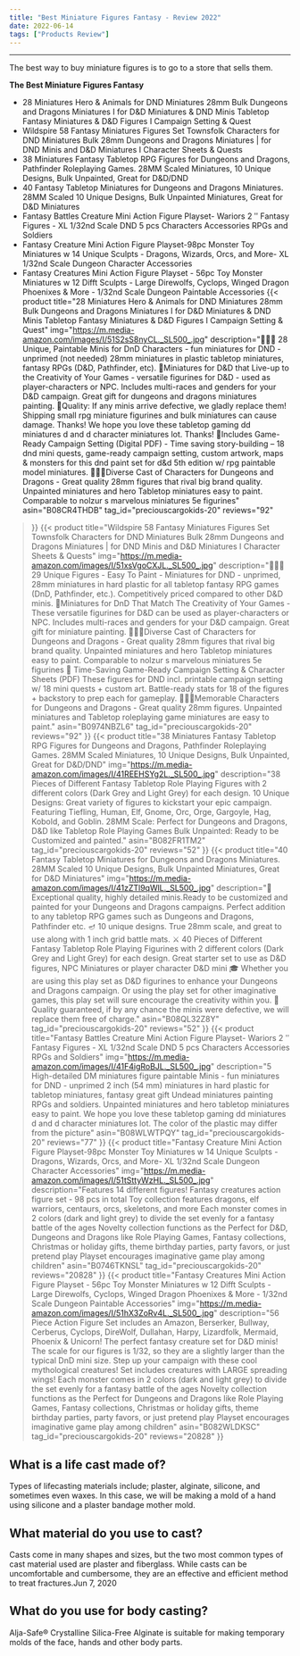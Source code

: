 ```yaml
---
title: "Best Miniature Figures Fantasy - Review 2022"
date: 2022-06-14
tags: ["Products Review"]
---
```


---


The best way to buy miniature figures is to go to a store that sells them.

**The Best Miniature Figures Fantasy**
* 28 Miniatures Hero & Animals for DND Miniatures 28mm Bulk Dungeons and Dragons Miniatures I for D&D Miniatures & DND Minis Tabletop Fantasy Miniatures & D&D Figures I Campaign Setting & Quest
* Wildspire 58 Fantasy Miniatures Figures Set Townsfolk Characters for DND Miniatures Bulk 28mm Dungeons and Dragons Miniatures | for DND Minis and D&D Miniatures I Character Sheets & Quests
* 38 Miniatures Fantasy Tabletop RPG Figures for Dungeons and Dragons, Pathfinder Roleplaying Games. 28MM Scaled Miniatures, 10 Unique Designs, Bulk Unpainted, Great for D&D/DND
* 40 Fantasy Tabletop Miniatures for Dungeons and Dragons Miniatures. 28MM Scaled 10 Unique Designs, Bulk Unpainted Miniatures, Great for D&D Miniatures
* Fantasy Battles Creature Mini Action Figure Playset- Wariors 2 ʺ Fantasy Figures - XL 1/32nd Scale DND 5 pcs Characters Accessories RPGs and Soldiers
* Fantasy Creature Mini Action Figure Playset-98pc Monster Toy Miniatures w 14 Unique Sculpts - Dragons, Wizards, Orcs, and More- XL 1/32nd Scale Dungeon Character Accessories
* Fantasy Creatures Mini Action Figure Playset - 56pc Toy Monster Miniatures w 12 Difft Sculpts - Large Direwolfs, Cyclops, Winged Dragon Phoenixes & More - 1/32nd Scale Dungeon Paintable Accessories
{{< product 
title="28 Miniatures Hero & Animals for DND Miniatures 28mm Bulk Dungeons and Dragons Miniatures I for D&D Miniatures & DND Minis Tabletop Fantasy Miniatures & D&D Figures I Campaign Setting & Quest"
img="https://m.media-amazon.com/images/I/51S2sS8nyCL._SL500_.jpg"
description="👩🏽‍🎨 28 Unique, Paintable Minis for DnD Characters - fun miniatures for DND - unprimed (not needed) 28mm miniatures in plastic tabletop miniatures, fantasy RPGs (D&D, Pathfinder, etc). 🍄Miniatures for D&D that Live-up to the Creativity of Your Games - versatile figurines for D&D - used as player-characters or NPC. Includes multi-races and genders for your D&D campaign. Great gift for dungeons and dragons miniatures painting. 🏰Quality: If any minis arrive defective, we gladly replace them! Shipping small rpg miniature figurines and bulk miniatures can cause damage. Thanks! We hope you love these tabletop gaming dd miniatures d and d character miniatures lot. Thanks! 🌄Includes Game-Ready Campaign Setting (Digital PDF) - Time saving story-building – 18 dnd mini quests, game-ready campaign setting, custom artwork, maps & monsters for this dnd paint set for d&d 5th edition w/ rpg paintable model miniatures. 🧙🏼‍♀️Diverse Cast of Characters for Dungeons and Dragons - Great quality 28mm figures that rival big brand quality. Unpainted miniatures and hero Tabletop miniatures easy to paint. Comparable to nolzur s marvelous miniatures 5e figurines"
asin="B08CR4THDB"
tag_id="preciouscargokids-20"
reviews="92"
>}} 
{{< product 
title="Wildspire 58 Fantasy Miniatures Figures Set Townsfolk Characters for DND Miniatures Bulk 28mm Dungeons and Dragons Miniatures | for DND Minis and D&D Miniatures I Character Sheets & Quests"
img="https://m.media-amazon.com/images/I/51xsVgoCXJL._SL500_.jpg"
description="👩🏽‍🎨 29 Unique Figures - Easy To Paint - Miniatures for DND - unprimed, 28mm miniatures in hard plastic for all tabletop fantasy RPG games (DnD, Pathfinder, etc.). Competitively priced compared to other D&D minis. 🍄Miniatures for DnD That Match The Creativity of Your Games - These versatile figurines for D&D can be used as player-characters or NPC. Includes multi-races and genders for your D&D campaign. Great gift for miniature painting. 🧙🏼‍♀️Diverse Cast of Characters for Dungeons and Dragons - Great quality 28mm figures that rival big brand quality. Unpainted miniatures and hero Tabletop miniatures easy to paint. Comparable to nolzur s marvelous miniatures 5e figurines 🌄 Time-Saving Game-Ready Campaign Setting & Character Sheets (PDF) These figures for DND incl. printable campaign setting w/ 18 mini quests + custom art. Battle-ready stats for 18 of the figures + backstory to prep each for gameplay. 🧙🏼‍♀️Memorable Characters for Dungeons and Dragons - Great quality 28mm figures. Unpainted miniatures and Tabletop roleplaying game miniatures are easy to paint."
asin="B0974NBZL6"
tag_id="preciouscargokids-20"
reviews="92"
>}} 
{{< product 
title="38 Miniatures Fantasy Tabletop RPG Figures for Dungeons and Dragons, Pathfinder Roleplaying Games. 28MM Scaled Miniatures, 10 Unique Designs, Bulk Unpainted, Great for D&D/DND"
img="https://m.media-amazon.com/images/I/41REEHSYg2L._SL500_.jpg"
description="38 Pieces of Different Fantasy Tabletop Role Playing Figures with 2 different colors (Dark Grey and Light Grey) for each design. 10 Unique Designs: Great variety of figures to kickstart your epic campaign. Featuring Tiefling, Human, Elf, Gnome, Orc, Orge, Gargoyle, Hag, Kobold, and Goblin. 28MM Scale: Perfect for Dungeons and Dragons, D&D like Tabletop Role Playing Games Bulk Unpainted: Ready to be Customized and painted."
asin="B082FR1TM2"
tag_id="preciouscargokids-20"
reviews="52"
>}} 
{{< product 
title="40 Fantasy Tabletop Miniatures for Dungeons and Dragons Miniatures. 28MM Scaled 10 Unique Designs, Bulk Unpainted Miniatures, Great for D&D Miniatures"
img="https://m.media-amazon.com/images/I/41zZTl9qWlL._SL500_.jpg"
description="🎨 Exceptional quality, highly detailed minis.Ready to be customized and painted for your Dungeons and Dragons campaigns. Perfect addition to any tabletop RPG games such as Dungeons and Dragons, Pathfinder etc. 🪔 10 unique designs. True 28mm scale, and great to use along with 1 inch grid battle mats. ⚔️ 40 Pieces of Different Fantasy Tabletop Role Playing Figurines with 2 different colors (Dark Grey and Light Grey) for each design. Great starter set to use as D&D figures, NPC Miniatures or player character D&D mini 🎓 Whether you are using this play set as D&D figurines to enhance your Dungeons and Dragons campaign. Or using the play set for other imaginative games, this play set will sure encourage the creativity within you. 💎 Quality guaranteed, if by any chance the minis were defective, we will replace them free of charge."
asin="B08QL32Z8Y"
tag_id="preciouscargokids-20"
reviews="52"
>}} 
{{< product 
title="Fantasy Battles Creature Mini Action Figure Playset- Wariors 2 ʺ Fantasy Figures - XL 1/32nd Scale DND 5 pcs Characters Accessories RPGs and Soldiers"
img="https://m.media-amazon.com/images/I/41F4igRoBJL._SL500_.jpg"
description="5 High-detailed DM miniatures figure paintable Minis - fun miniatures for DND - unprimed 2 inch (54 mm) miniatures in hard plastic for tabletop miniatures, fantasy great gift Undead miniatures painting RPGs and soldiers. Unpainted miniatures and hero tabletop miniatures easy to paint. We hope you love these tabletop gaming dd miniatures d and d character miniatures lot. The color of the plastic may differ from the picture"
asin="B08WLWTPQY"
tag_id="preciouscargokids-20"
reviews="77"
>}} 
{{< product 
title="Fantasy Creature Mini Action Figure Playset-98pc Monster Toy Miniatures w 14 Unique Sculpts - Dragons, Wizards, Orcs, and More- XL 1/32nd Scale Dungeon Character Accessories"
img="https://m.media-amazon.com/images/I/51tSttyWzHL._SL500_.jpg"
description="Features 14 different figures! Fantasy creatures action figure set - 98 pcs in total Toy collection features dragons, elf warriors, centaurs, orcs, skeletons, and more Each monster comes in 2 colors (dark and light grey) to divide the set evenly for a fantasy battle of the ages Novelty collection functions as the Perfect for D&D, Dungeons and Dragons like Role Playing Games, Fantasy collections, Christmas or holiday gifts, theme birthday parties, party favors, or just pretend play Playset encourages imaginative game play among children"
asin="B0746TKNSL"
tag_id="preciouscargokids-20"
reviews="20828"
>}} 
{{< product 
title="Fantasy Creatures Mini Action Figure Playset - 56pc Toy Monster Miniatures w 12 Difft Sculpts - Large Direwolfs, Cyclops, Winged Dragon Phoenixes & More - 1/32nd Scale Dungeon Paintable Accessories"
img="https://m.media-amazon.com/images/I/51hX3ZoRv4L._SL500_.jpg"
description="56 Piece Action Figure Set includes an Amazon, Berserker, Bullway, Cerberus, Cyclops, DireWolf, Dullahan, Harpy, Lizardfolk, Mermaid, Phoenix & Unicorn! The perfect fantasy creature set for D&D minis! The scale for our figures is 1/32, so they are a slightly larger than the typical DnD mini size. Step up your campaign with these cool mythological creatures! Set includes creatures with LARGE spreading wings! Each monster comes in 2 colors (dark and light grey) to divide the set evenly for a fantasy battle of the ages Novelty collection functions as the Perfect for Dungeons and Dragons like Role Playing Games, Fantasy collections, Christmas or holiday gifts, theme birthday parties, party favors, or just pretend play Playset encourages imaginative game play among children"
asin="B082WLDKSC"
tag_id="preciouscargokids-20"
reviews="20828"
>}} 
## What is a life cast made of?
Types of lifecasting materials include; plaster, alginate, silicone, and sometimes even waxes. In this case, we will be making a mold of a hand using silicone and a plaster bandage mother mold.

## What material do you use to cast?
Casts come in many shapes and sizes, but the two most common types of cast material used are plaster and fiberglass. While casts can be uncomfortable and cumbersome, they are an effective and efficient method to treat fractures.Jun 7, 2020

## What do you use for body casting?
Alja-Safe® Crystalline Silica-Free Alginate is suitable for making temporary molds of the face, hands and other body parts.

